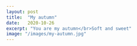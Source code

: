 ```yaml
---
layout: post
title:  "My autumn"
date:   2020-10-26
excerpt: "You are my autumn</br>Soft and sweet"
image: "/images/my-autumn.jpg"
---
```

